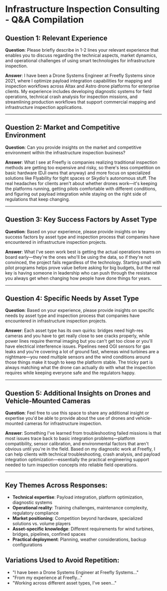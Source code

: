 # Infrastructure Inspection Consulting - Q&A Compilation

## Question 1: Relevant Experience
**Question**: Please briefly describe in 1-2 lines your relevant experience that enables you to discuss regarding the technical aspects, market dynamics, and operational challenges of using smart technologies for infrastructure inspection.

**Answer**: I have been a Drone Systems Engineer at Freefly Systems since 2021, where I optimize payload integration capabilities for mapping and inspection workflows across Altax and Astro drone platforms for enterprise clients. My experience includes developing diagnostic systems for field operations, technical crash analysis for inspection missions, and streamlining production workflows that support commercial mapping and infrastructure inspection applications.

---

## Question 2: Market and Competitive Environment
**Question**: Can you provide insights on the market and competitive environment within the infrastructure inspection business?

**Answer**: What I see at Freefly is companies realizing traditional inspection methods are getting too expensive and risky, so there's less competition on basic hardware (DJI owns that anyway) and more focus on specialized solutions like Flyability for tight spaces or Skydio's autonomous stuff. The real headaches for clients aren't about whether drones work—it's keeping the platforms running, getting pilots comfortable with different conditions, and figuring out payload integration while staying on the right side of regulations that keep changing.

---

## Question 3: Key Success Factors by Asset Type
**Question**: Based on your experience, please provide insights on key success factors by asset type and inspection process that companies have encountered in infrastructure inspection projects.

**Answer**: What I've seen work best is getting the actual operations teams on board early—they're the ones who'll be using the data, so if they're not convinced, the project fails regardless of the technology. Starting small with pilot programs helps prove value before asking for big budgets, but the real key is having someone in leadership who can push through the resistance you always get when changing how people have done things for years.

---

## Question 4: Specific Needs by Asset Type
**Question**: Based on your experience, please provide insights on specific needs by asset type and inspection process that companies have encountered in infrastructure inspection projects.

**Answer**: Each asset type has its own quirks: bridges need high-res cameras and you have to get really close to see cracks properly, while power lines require thermal imaging but you can't get too close or you'll have electrical interference issues. Pipelines need OGI sensors for gas leaks and you're covering a lot of ground fast, whereas wind turbines are a nightmare—you need multiple sensors and the wind conditions around those things make it tough to keep the platform stable. The tricky part is always matching what the drone can actually do with what the inspection requires while keeping everyone safe and the regulators happy.

---

## Question 5: Additional Insights on Drones and Vehicle-Mounted Cameras
**Question**: Feel free to use this space to share any additional insight or expertise you'd be able to provide about the use of drones and vehicle-mounted cameras for infrastructure inspection.

**Answer**: Something I've learned from troubleshooting failed missions is that most issues trace back to basic integration problems—platform compatibility, sensor calibration, and environmental factors that aren't obvious until you're in the field. Based on my diagnostic work at Freefly, I can help clients with technical troubleshooting, crash analysis, and payload integration optimization—essentially the practical engineering support needed to turn inspection concepts into reliable field operations.

---

## Key Themes Across Responses:
- **Technical expertise**: Payload integration, platform optimization, diagnostic systems
- **Operational reality**: Training challenges, maintenance complexity, regulatory compliance
- **Market positioning**: Competition beyond hardware, specialized solutions vs. volume players
- **Asset-specific knowledge**: Different requirements for wind turbines, bridges, pipelines, confined spaces
- **Practical deployment**: Planning, weather considerations, backup configurations

## Variations Used to Avoid Repetition:
- "I have been a Drone Systems Engineer at Freefly Systems..."
- "From my experience at Freefly..."
- "Working across different asset types, I've seen..."